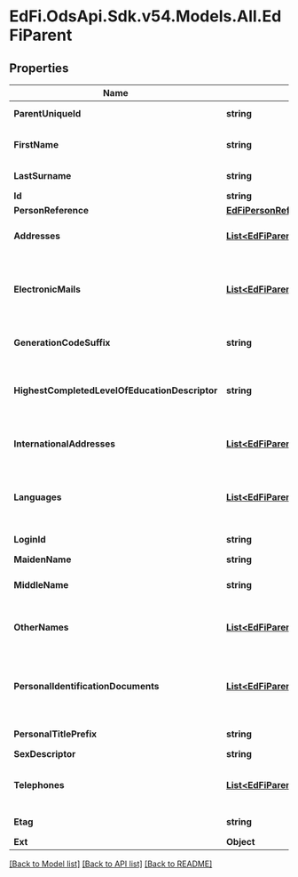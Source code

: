 # EdFi.OdsApi.Sdk.v54.Models.All.EdFiParent

## Properties

Name | Type | Description | Notes
------------ | ------------- | ------------- | -------------
**ParentUniqueId** | **string** | A unique alphanumeric code assigned to a parent. | 
**FirstName** | **string** | A name given to an individual at birth, baptism, or during another naming ceremony, or through legal change. | 
**LastSurname** | **string** | The name borne in common by members of a family. | 
**Id** | **string** |  | [optional] 
**PersonReference** | [**EdFiPersonReference**](EdFiPersonReference.md) |  | [optional] 
**Addresses** | [**List&lt;EdFiParentAddress&gt;**](EdFiParentAddress.md) | An unordered collection of parentAddresses. Parent&#39;s address, if different from the student address. | [optional] 
**ElectronicMails** | [**List&lt;EdFiParentElectronicMail&gt;**](EdFiParentElectronicMail.md) | An unordered collection of parentElectronicMails. The numbers, letters, and symbols used to identify an electronic mail (e-mail) user within the network to which the individual or organization belongs. | [optional] 
**GenerationCodeSuffix** | **string** | An appendage, if any, used to denote an individual&#39;s generation in his family (e.g., Jr., Sr., III). | [optional] 
**HighestCompletedLevelOfEducationDescriptor** | **string** | The extent of formal instruction an individual has received (e.g., the highest grade in school completed or its equivalent or the highest degree received). | [optional] 
**InternationalAddresses** | [**List&lt;EdFiParentInternationalAddress&gt;**](EdFiParentInternationalAddress.md) | An unordered collection of parentInternationalAddresses. The set of elements that describes an international address. | [optional] 
**Languages** | [**List&lt;EdFiParentLanguage&gt;**](EdFiParentLanguage.md) | An unordered collection of parentLanguages. The language(s) the individual uses to communicate. It is strongly recommended that entries use only ISO 639-2 language codes. | [optional] 
**LoginId** | **string** | The login ID for the user; used for security access control interface. | [optional] 
**MaidenName** | **string** | The person&#39;s maiden name. | [optional] 
**MiddleName** | **string** | A secondary name given to an individual at birth, baptism, or during another naming ceremony. | [optional] 
**OtherNames** | [**List&lt;EdFiParentOtherName&gt;**](EdFiParentOtherName.md) | An unordered collection of parentOtherNames. Other names (e.g., alias, nickname, previous legal name) associated with a person. | [optional] 
**PersonalIdentificationDocuments** | [**List&lt;EdFiParentPersonalIdentificationDocument&gt;**](EdFiParentPersonalIdentificationDocument.md) | An unordered collection of parentPersonalIdentificationDocuments. The documents presented as evident to verify one&#39;s personal identity; for example: drivers license, passport, birth certificate, etc. | [optional] 
**PersonalTitlePrefix** | **string** | A prefix used to denote the title, degree, position, or seniority of the person. | [optional] 
**SexDescriptor** | **string** | A person&#39;s gender. | [optional] 
**Telephones** | [**List&lt;EdFiParentTelephone&gt;**](EdFiParentTelephone.md) | An unordered collection of parentTelephones. The 10-digit telephone number, including the area code, for the person. | [optional] 
**Etag** | **string** | A unique system-generated value that identifies the version of the resource. | [optional] 
**Ext** | **Object** | Extensions to the Parent entity. | [optional] 

[[Back to Model list]](../../README.md#documentation-for-models) [[Back to API list]](../../README.md#documentation-for-api-endpoints) [[Back to README]](../../README.md)

